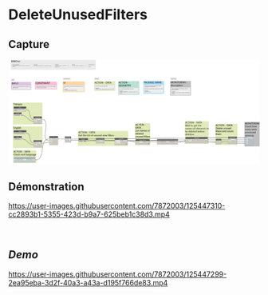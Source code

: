 # DeleteUnusedFilters


## Capture
<img src="BIM1_DeleteUnusedFilters.png" alt="BIM One Inc." /> 

## Démonstration

https://user-images.githubusercontent.com/7872003/125447310-cc2893b1-5355-423d-b9a7-625beb1c38d3.mp4


</br>

## *Demo*

https://user-images.githubusercontent.com/7872003/125447299-2ea95eba-3d2f-40a3-a43a-d195f766de83.mp4
